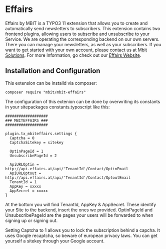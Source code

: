 # Effairs

Effairs by MBIT is a TYPO3 11 extension that allows you to create and automatically send newsletters to subscribers. This extension contains two frontend plugins, allowing users to subscribe and unsubscribe to your Service. We are operating the corresponding backend on our own servers. There you can manage your newsletters, as well as your subscribers. If you want to get started with your own account, please contact us at <a href="https://www.mbit.at/kontakt/ihre-anfrage">Mbit Solutions</a>. For more Information, go check out our <a href="https://www.effairs.at/">Effairs Website</a>.

## Installation and Configuration

This extension can be installd via composer: 

```
composer require "mbit/mbit-effairs"
```

The configuration of this extenion can be done by overwriting its constants in your sitepackages constants.typoscript like this:

```
###################
### MBITEFFAIRS ###
###################

plugin.tx_mbiteffairs.settings {
  Captcha = 0
  CaptchaSitekey = sitekey

  OptinPageId = 1
  UnsubscribePageId = 2

  ApiURLOptin = http://api.effairs.at/api/'TenantId'/Contact/OptinEmail
  ApiURLOptout = http://api.effairs.at/api/'TenantId'/Contact/OptoutEmail
  TenantId = 1
  AppKey = xxxxx
  AppSecret = xxxxx
}
```

At the bottom you will find TenantId, AppKey & AppSecret. These identify your Site to the backend, insert the ones we provided. OptinPageId and UnsubscribePageId are the pages your users will be forwarded to when signing up or signing out.   

Setting Captcha to 1 allows you to lock the subscription behind a capcha. It uses Google recaptcha, so beware of european privacy laws. You can get yourself a sitekey through your Google account. 

